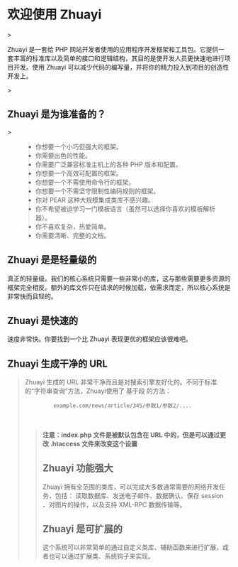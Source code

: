 <h1>欢迎使用 Zhuayi</h1>
> <p>Zhuayi 是一套给 PHP 网站开发者使用的应用程序开发框架和工具包。它提供一套丰富的标准库以及简单的接口和逻辑结构，其目的是使开发人员更快速地进行项目开发。使用 Zhuayi 可以减少代码的编写量，并将你的精力投入到项目的创造性开发上。</p>
> <h2>Zhuayi 是为谁准备的？</h2>
> <ul>
<blockquote><li>你想要一个小巧但强大的框架。</li>
<li>你需要出色的性能。</li>
<li>你需要广泛兼容标准主机上的各种 PHP 版本和配置。</li>
<li>你想要一个高效可配置的框架。</li>
<li>你想要一个不需使用命令行的框架。</li>
<li>你想要一个不需坚守限制性编码规则的框架。</li>
<li>你对 PEAR 这种大规模集成类库不感兴趣。</li>
<li>你不希望被迫学习一门模板语言（虽然可以选择你喜欢的模板解析器）。</li>
<li>你不喜欢复杂，热爱简单。</li>
<li>你需要清晰、完整的文档。</li>
</blockquote><blockquote></ul>
<h2>Zhuayi 是是轻量级的</h2>
<p>真正的轻量级。我们的核心系统只需要一些非常小的库，这与那些需要更多资源的框架完全相反。额外的库文件只在请求的时候加载，依需求而定，所以核心系统是非常快而且轻的。</p>
<h2>Zhuayi 是快速的</h2>
<p>速度非常快。你要找到一个比 Zhuayi 表现更优的框架应该很难吧。</p>
<h2>Zhuayi 生成干净的 URL</h2>
<p>
</blockquote><blockquote>Zhuayi 生成的 URL 非常干净而且是对搜索引擎友好化的。不同于标准的“字符串查询”方法，Zhuayi使用了 基于段 的方法：<br>
</p>
<pre><code>			example.com/news/article/345/参数1/参数2/....<br>
</code></pre>
<blockquote><h4>注意：index.php 文件是被默认包含在 URL 中的，但是可以通过更改 .htaccess 文件来改变这个设置</h4>
<h2>Zhuayi 功能强大</h2>
<p>Zhuayi 拥有全范围的类库，可以完成大多数通常需要的网络开发任务，包括： 读取数据库、发送电子邮件、数据确认、保存 session 、对图片的操作，以及支持 XML-RPC 数据传输等。</p>
<h2>Zhuayi 是可扩展的</h2>
<p>这个系统可以非常简单的通过自定义类库、辅助函数来进行扩展，或者也可以通过扩展类、系统钩子来实现。</p>